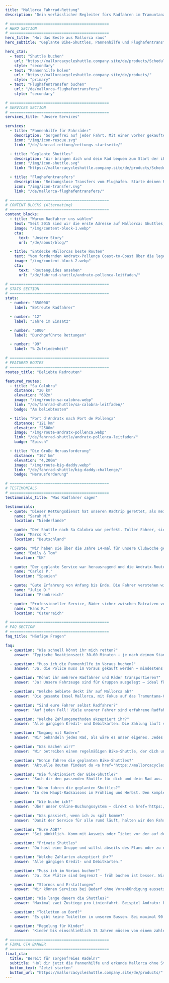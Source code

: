 ```yaml
---
title: "Mallorca Fahrrad-Rettung"
description: "Dein verlässlicher Begleiter fürs Radfahren im Tramuntana-Gebirge Mallorcas. Pannenhilfe, Shuttle-Services und Flughafentransfers für Radfahrer."

# ============================================
# HERO SECTION
# ============================================
hero_title: "Hol das Beste aus Mallorca raus"
hero_subtitle: "Geplante Bike-Shuttles, Pannenhilfe und Flughafentransfers – von Radfahrern für Radfahrer"

hero_ctas:
  - text: "Shuttle buchen"
    url: "https://mallorcacycleshuttle.company.site/de/products/Scheduled-Bike-Buses-c15728235"
    style: "secondary"
  - text: "Pannenhilfe holen"
    url: "https://mallorcacycleshuttle.company.site/de/products/"
    style: "primary"
  - text: "Flughafentransfer buchen"
    url: "/de/mallorca-flughafentransfers/"
    style: "secondary"

# ============================================
# SERVICES SECTION
# ============================================
services_title: "Unsere Services"

services:
  - title: "Pannenhilfe für Fahrräder"
    description: "Sorgenfrei auf jeder Fahrt. Mit einer vorher gekauften Police wirst du überall auf Mallorca abgeholt – wenn Bike oder Körper schlappmachen."
    icon: "/img/icon-rescue.svg"
    link: "/de/fahrrad-rettung/rettungs-startseite/"

  - title: "Geplante Shuttles"
    description: "Wir bringen dich und dein Rad bequem zum Start der ikonischen One-Way-Routen."
    icon: "/img/icon-shuttle.svg"
    link: "https://mallorcacycleshuttle.company.site/de/products/Scheduled-Bike-Buses-c15728235"

  - title: "Flughafentransfers"
    description: "Reibungslose Transfers vom Flughafen. Starte deinen Radurlaub stressfrei ab dem Moment der Landung."
    icon: "/img/icon-transfer.svg"
    link: "/de/mallorca-flughafentransfers/"

# ============================================
# CONTENT BLOCKS (Alternating)
# ============================================
content_blocks:
  - title: "Warum Radfahrer uns wählen"
    text: "Seit 2015 sind wir die erste Adresse auf Mallorca: Shuttles, islandweite Rettungen und ein Umgang mit Rädern, als wären es unsere eigenen. Freu dich auf ein freundliches, zuverlässiges Team, bequeme Busse und lokales Know-how, auf das du dich verlassen kannst."
    image: "/img/content-block-1.webp"
    cta:
      text: "Unsere Story"
      url: "/de/about/blog/"

  - title: "Entdecke Mallorcas beste Routen"
    text: "Vom fordernden Andratx-Pollença Coast-to-Coast über die legendären Anstiege von den Häfen Sa Calobra und Valldemossa bis zu ruhigen Wegen im Inselinneren – Mallorca ist ein Rad-Paradies auf Weltklasse-Niveau. Unsere ausführlichen Routenguides helfen dir bei perfekten One-Way-Touren – mit detaillierten Karten, Höhenprofilen und Insider-Tipps."
    image: "/img/content-block-2.webp"
    cta:
      text: "Routenguides ansehen"
      url: "/de/fahrrad-shuttle/andratx-pollenca-leitfaden/"

# ============================================
# STATS SECTION
# ============================================
stats:
  - number: "350000"
    label: "Betreute Radfahrer"

  - number: "12"
    label: "Jahre im Einsatz"

  - number: "5000"
    label: "Durchgeführte Rettungen"

  - number: "99"
    label: "% Zufriedenheit"

# ============================================
# FEATURED ROUTES
# ============================================
routes_title: "Beliebte Radrouten"

featured_routes:
  - title: "Sa Calobra"
    distance: "20 km"
    elevation: "682m"
    image: "/img/route-sa-calobra.webp"
    link: "/de/fahrrad-shuttle/sa-calobra-leitfaden/"
    badge: "Am beliebtesten"

  - title: "Port d'Andratx nach Port de Pollença"
    distance: "121 km"
    elevation: "2500m"
    image: "/img/route-andratx-pollenca.webp"
    link: "/de/fahrrad-shuttle/andratx-pollenca-leitfaden/"
    badge: "Episch"

  - title: "Die Große Herausforderung"
    distance: "167 km"
    elevation: "4,200m"
    image: "/img/route-big-daddy.webp"
    link: "/de/fahrrad-shuttle/big-daddy-challenge/"
    badge: "Herausforderung"

# ============================================
# TESTIMONIALS
# ============================================
testimonials_title: "Was Radfahrer sagen"

testimonials:
  - quote: "Dieser Rettungsdienst hat unseren Radtrip gerettet, als mein Freund einen Defekt hatte. Professionell, schnell und freundlich. Sehr zu empfehlen!"
    name: "Sarah M."
    location: "Niederlande"

  - quote: "Der Shuttle nach Sa Calobra war perfekt. Toller Fahrer, sichere Radbeförderung und wir konnten mit frischen Beinen genau dort starten, wo wir wollten. Jeden Cent wert."
    name: "Marco R."
    location: "Deutschland"

  - quote: "Wir haben sie über die Jahre 14-mal für unsere Clubwoche genutzt. Flughafentransfer und geplanter Shuttle nach Andratx. Allein die Sicherheit ist es wert. Die wissen, was sie tun."
    name: "Emily & Tom"
    location: "UK"

  - quote: "Der geplante Service war herausragend und die Andratx-Route hat unseren Radurlaub gemacht. Kann's nächstes Jahr kaum erwarten!"
    name: "Carlos P."
    location: "Spanien"

  - quote: "Gute Erfahrung von Anfang bis Ende. Die Fahrer verstehen wirklich, was Radfahrer brauchen. Mittlerweile vier Touren mit ihnen gemacht."
    name: "Julie D."
    location: "Frankreich"

  - quote: "Professioneller Service, Räder sicher zwischen Matratzen verstaut, und die Routen sind spektakulär. Sehr empfehlenswert für ambitionierte Radfahrer."
    name: "Hans K."
    location: "Österreich"

# ============================================
# FAQ SECTION
# ============================================
faq_title: "Häufige Fragen"

faq:
  - question: "Wie schnell könnt ihr mich retten?"
    answer: "Typische Reaktionszeit 30–60 Minuten – je nach deinem Standort auf Mallorca. Wir haben mehrere Fahrzeuge über die Insel verteilt."

  - question: "Muss ich die Pannenhilfe im Voraus buchen?"
    answer: "Ja, die Police muss im Voraus gekauft werden – mindestens am Vortag (gültig für deinen gesamten Aufenthalt)."

  - question: "Könnt ihr mehrere Radfahrer und Räder transportieren?"
    answer: "Ja! Unsere Fahrzeuge sind für Gruppen ausgelegt – ideal für Fahrgemeinschaften oder Vereine."

  - question: "Welche Gebiete deckt ihr auf Mallorca ab?"
    answer: "Die gesamte Insel Mallorca, mit Fokus auf das Tramuntana-Gebirge, wo die besten One-Way-Routen liegen – von Andratx bis Pollença und alles dazwischen."

  - question: "Sind eure Fahrer selbst Radfahrer?"
    answer: "Auf jeden Fall! Viele unserer Fahrer sind erfahrene Radfahrer – sie kennen die Routen, die Herausforderungen und genau das, was du brauchst."

  - question: "Welche Zahlungsmethoden akzeptiert ihr?"
    answer: "Alle gängigen Kredit- und Debitkarten. Die Zahlung läuft sicher über Stripe."

  - question: "Umgang mit Rädern"
    answer: "Wir behandeln jedes Rad, als wäre es unser eigenes. Jedes Bike wird sicher in Spezialanhängern verstaut – gepolstert zwischen Matratzen –, damit es in genau dem Zustand ankommt, in dem es vor der Abfahrt verpackt wurde."

  - question: "Was machen wir?"
    answer: "Wir betreiben einen regelmäßigen Bike-Shuttle, der dich und dein Rad zum Start von Mallorcas ikonischen One-Way-Bucket-List-Routen bringt (<a href='https://mallorcacycleshuttle.company.site/de/products/' target='_blank' rel='noopener noreferrer'>Fahrplan hier</a>). Wir bieten Pannen- und Fahrerrettung bei Ausfällen (<a href='https://mallorcacycleshuttle.company.site/de/products/' target='_blank' rel='noopener noreferrer'>Link hier</a>). Außerdem private Flughafentransfers mit Sofortangebot (<a href='/de/mallorca-flughafentransfers/'>hier</a>)."

  - question: "Wohin fahren die geplanten Bike-Shuttles?"
    answer: "Aktuelle Routen findest du <a href='https://mallorcacycleshuttle.company.site/de/products/' target='_blank' rel='noopener noreferrer'>hier</a>."

  - question: "Wie funktioniert der Bike-Shuttle?"
    answer: "Such dir den passenden Shuttle für dich und dein Rad aus. Bitte im Voraus buchen – die Plätze sind begrenzt. Sei mindestens 15 Minuten vor Abfahrt mit Ausweis oder Ticket da (Handy-Ticket reicht), damit dein Rad verladen werden kann. <a href='https://mallorcacycleshuttle.company.site/de/products/' target='_blank' rel='noopener noreferrer'>Hier buchen</a>. Genieß die Fahrt zum Ziel – und liebe die Rücktour auf dem Rad. Einfach, effizient, unverzichtbar."

  - question: "Wann fahren die geplanten Shuttles?"
    answer: "In den Haupt-Radsaisons im Frühling und Herbst. Den kompletten Fahrplan findest du <a href='https://mallorcacycleshuttle.company.site/de/products/' target='_blank' rel='noopener noreferrer'>hier</a>."

  - question: "Wie buche ich?"
    answer: "Über unser Online-Buchungssystem – direkt <a href='https://mallorcacycleshuttle.company.site/de/products/' target='_blank' rel='noopener noreferrer'>hier</a>."

  - question: "Was passiert, wenn ich zu spät komme?"
    answer: "Damit der Service für alle rund läuft, halten wir den Fahrplan strikt ein. Wir können nicht auf Nachzügler warten. Bitte sei vor der auf deinem Ticket angegebenen Verladezeit am Abfahrtsort. Da deine Abwesenheit andere am Buchen hindern könnte, gibt es für verpasste Shuttles keine Erstattung."

  - question: "Eure AGB?"
    answer: "Sei pünktlich. Komm mit Ausweis oder Ticket vor der auf deinem Ticket angegebenen Verladezeit. Die vollständigen AGB gibt's hier."

  - question: "Private Shuttles"
    answer: "Du hast eine Gruppe und willst abseits des Plans oder zu einer anderen Zeit fahren? Bitte <a href='/de/fahrrad-shuttle/private-shuttle-buchungen/'>hier buchen</a>."

  - question: "Welche Zahlarten akzeptiert ihr?"
    answer: "Alle gängigen Kredit- und Debitkarten."

  - question: "Muss ich im Voraus buchen?"
    answer: "Ja. Die Plätze sind begrenzt – früh buchen ist besser. Wir empfehlen, früh im Aufenthalt zu fahren: frische Beine und ein Puffertag, falls das Wetter am Wunschtag nicht passt. <a href='https://mallorcacycleshuttle.company.site/de/products/' target='_blank' rel='noopener noreferrer'>Hier buchen</a>."

  - question: "Stornos und Erstattungen"
    answer: "Wir können Services bei Bedarf ohne Vorankündigung aussetzen oder absagen. Bei Shuttle-Absage gibt es volle Erstattung oder Umbuchung auf eine Alternative. Umbuchungen auf Wunsch sind ggf. möglich – Einzelfallentscheidung. Details zu Storno & Erstattung: volle AGB hier."

  - question: "Wie lange dauern die Shuttles?"
    answer: "Maximal zwei Zustiege pro Linienfahrt. Beispiel Andratx: Port de Pollença, Radverladung ab 07:15; weiter nach Alcúdia, Verladung ab 07:35; Ankunft in Andratx ca. 09:15 – je nach Verkehr."

  - question: "Toiletten an Bord?"
    answer: "Es gibt keine Toiletten in unseren Bussen. Bei maximal 90 Minuten Fahrt ist das normalerweise kein Problem – achte einfach darauf, wie viel du vor und während der Fahrt trinkst."

  - question: "Regelung für Kinder"
    answer: "Kinder bis einschließlich 15 Jahren müssen von einem zahlenden Erwachsenen begleitet werden. Alle Sitze haben den gleichen Preis."

# ============================================
# FINAL CTA BANNER
# ============================================
final_cta:
  title: "Bereit für sorgenfreies Radeln?"
  subtitle: "Hol dir jetzt die Pannenhilfe und erkunde Mallorca ohne Stress"
  button_text: "Jetzt starten"
  button_url: "https://mallorcacycleshuttle.company.site/de/products/"
---
```

